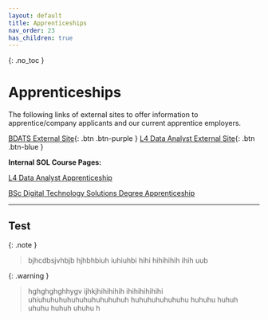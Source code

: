 ```yaml
---
layout: default
title: Apprenticeships
nav_order: 23
has_children: true
---
```


{: .no_toc }

# Apprenticeships

The following links of external sites to offer information to apprentice/company applicants and our current apprentice employers.

[BDATS External Site](https://martinsolent.github.io/bdats/){: .btn .btn-purple } 
[L4 Data Analyst External Site](https://martinsolent.github.io/data_level_4/){: .btn .btn-blue } 


**Internal SOL Course Pages:**

[L4 Data Analyst Apprenticeship](https://learn.solent.ac.uk/course/view.php?id=42256)

[BSc Digital Technology Solutions Degree Apprenticeship](https://learn.solent.ac.uk/course/view.php?id=42080)

---
Test
---

{: .note }
> bjhcdbsjvhbjb hjhbhbiuh iuhiuhbi hihi hihihihih ihih uub

{: .warning }
> hghghghghhygv ijhkjhihihihih ihihihihihihi 
uhiuhuhuhuhuhuhuhuhuhuhuh huhuhuhuhuhuhu huhuhu huhuh uhuhu huhuh uhuhu h